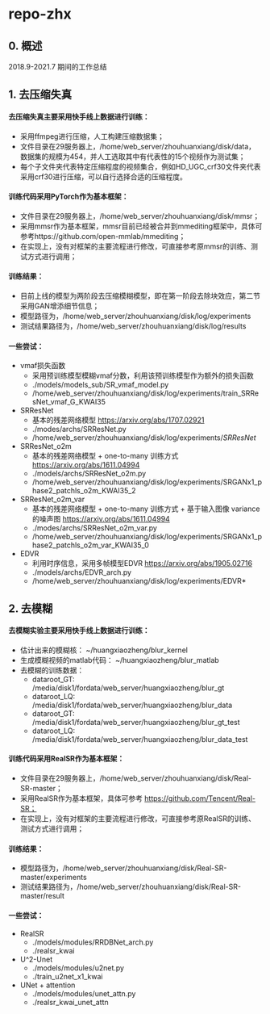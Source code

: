 # repo-zhx

## 0. 概述
2018.9-2021.7 期间的工作总结

## 1. 去压缩失真
#### 去压缩失真主要采用快手线上数据进行训练：
  - 采用ffmpeg进行压缩，人工构建压缩数据集；
  - 文件目录在29服务器上，/home/web_server/zhouhuanxiang/disk/data，数据集的规模为454，并人工选取其中有代表性的15个视频作为测试集；
  - 每个子文件夹代表特定压缩程度的视频集合，例如HD_UGC_crf30文件夹代表采用crf30进行压缩，可以自行选择合适的压缩程度。
#### 训练代码采用PyTorch作为基本框架：
  - 文件目录在29服务器上，/home/web_server/zhouhuanxiang/disk/mmsr；
  - 采用mmsr作为基本框架，mmsr目前已经被合并到mmediting框架中，具体可参考https://github.com/open-mmlab/mmediting；
  - 在实现上，没有对框架的主要流程进行修改，可直接参考原mmsr的训练、测试方式进行调用；
#### 训练结果：
  - 目前上线的模型为两阶段去压缩模糊模型，即在第一阶段去除块效应，第二节采用GAN增添细节信息；
  - 模型路径为，/home/web_server/zhouhuanxiang/disk/log/experiments
  - 测试结果路径为，/home/web_server/zhouhuanxiang/disk/log/results
#### 一些尝试：
  - vmaf损失函数	
    - 采用预训练模型模糊vmaf分数，利用该预训练模型作为额外的损失函数
    - ./models/models_sub/SR_vmaf_model.py
    - /home/web_server/zhouhuanxiang/disk/log/experiments/train_SRResNet_vmaf_G_KWAI35
  - SRResNet
    - 基本的残差网络模型 https://arxiv.org/abs/1707.02921
    - ./modes/archs/SRResNet.py
    - /home/web_server/zhouhuanxiang/disk/log/experiments/*SRResNet*
  - SRResNet_o2m
    - 基本的残差网络模型 + one-to-many 训练方式 https://arxiv.org/abs/1611.04994
    - ./models/archs/SRResNet_o2m.py
    - /home/web_server/zhouhuanxiang/disk/log/experiments/SRGANx1_phase2_patchls_o2m_KWAI35_2
  - SRResNet_o2m_var
    - 基本的残差网络模型 + one-to-many 训练方式 + 基于输入图像 variance 的噪声图 https://arxiv.org/abs/1611.04994
    - ./modes/archs/SRResNet_o2m_var.py
    - /home/web_server/zhouhuanxiang/disk/log/experiments/SRGANx1_phase2_patchls_o2m_var_KWAI35_0
  - EDVR
    - 利用时序信息，采用多帧模型EDVR https://arxiv.org/abs/1905.02716
    - ./models/archs/EDVR_arch.py
    - /home/web_server/zhouhuanxiang/disk/log/experiments/EDVR*

## 2. 去模糊

#### 去模糊实验主要采用快手线上数据进行训练：
- 估计出来的模糊核： ~/huangxiaozheng/blur_kernel
- 生成模糊视频的matlab代码： ~/huangxiaozheng/blur_matlab
- 去模糊的训练数据：
  - dataroot_GT: /media/disk1/fordata/web_server/huangxiaozheng/blur_gt
  - dataroot_LQ: /media/disk1/fordata/web_server/huangxiaozheng/blur_data
  - dataroot_GT: /media/disk1/fordata/web_server/huangxiaozheng/blur_gt_test
  - dataroot_LQ: /media/disk1/fordata/web_server/huangxiaozheng/blur_data_test
#### 训练代码采用RealSR作为基本框架：
  - 文件目录在29服务器上，/home/web_server/zhouhuanxiang/disk/Real-SR-master；
  - 采用RealSR作为基本框架，具体可参考 https://github.com/Tencent/Real-SR；
  - 在实现上，没有对框架的主要流程进行修改，可直接参考原RealSR的训练、测试方式进行调用；
#### 训练结果：
- 模型路径为，/home/web_server/zhouhuanxiang/disk/Real-SR-master/experiments
- 测试结果路径为，/home/web_server/zhouhuanxiang/disk/Real-SR-master/result
#### 一些尝试：
- RealSR	
  - ./models/modules/RRDBNet_arch.py	
  - ./realsr_kwai
- U^2-Unet	
  - ./models/modules/u2net.py	
  - ./train_u2net_x1_kwai
- UNet + attention	
  - ./models/modules/unet_attn.py	
  - ./realsr_kwai_unet_attn


